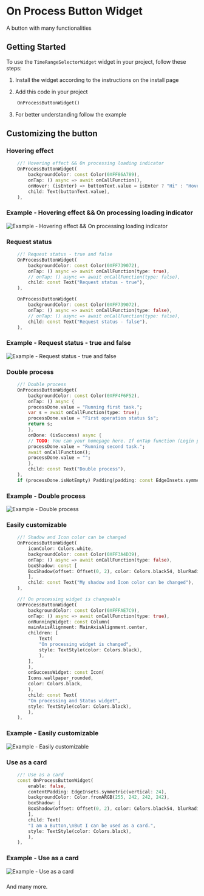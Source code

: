 # On Process Button Widget

A button with many functionalities


## Getting Started

To use the `TimeRangeSelectorWidget` widget in your project, follow these steps:

1. Install the widget according to the instructions on the install page

2. Add this code in your project
```dart
    OnProcessButtonWidget()
```

3. For better understanding follow the example

## Customizing the button

### Hovering effect

```dart
    //! Hovering effect && On processing loading indicator
    OnProcessButtonWidget(
        backgroundColor: const Color(0XFF86A789),
        onTap: () async => await onCallFunction(),
        onHover: (isEnter) => buttonText.value = isEnter ? "Hi" : "Hover Here - Only works in Mouse hovering.",
        child: Text(buttonText.value),
    ),
```

### Example - Hovering effect && On processing loading indicator

![Example - Hovering effect && On processing loading indicator](https://raw.githubusercontent.com/SHAJED99/on_process_button_widget/main/screenshots/hover.gif)


### Request status

```dart
    //! Request status - true and false
    OnProcessButtonWidget(
        backgroundColor: const Color(0XFF739072),
        onTap: () async => await onCallFunction(type: true),
        // onTap: () async => await onCallFunction(type: false),
        child: const Text("Request status - true"),
    ),

    OnProcessButtonWidget(
        backgroundColor: const Color(0XFF739072),
        onTap: () async => await onCallFunction(type: false),
        // onTap: () async => await onCallFunction(type: false),
        child: const Text("Request status - false"),
    ),
```

### Example - Request status - true and false

![Example - Request status - true and false](https://raw.githubusercontent.com/SHAJED99/on_process_button_widget/main/screenshots/status.gif)

### Double process

```dart
    //! Double process
    OnProcessButtonWidget(
        backgroundColor: const Color(0XFF4F6F52),
        onTap: () async {
        processDone.value = "Running first task.";
        var s = await onCallFunction(type: true);
        processDone.value = "First operation status $s";
        return s;
        },
        onDone: (isSuccess) async {
        // TODO: You can your homepage here. If onTap function (Login process) return true it will redirect to the homepage.
        processDone.value = "Running second task.";
        await onCallFunction();
        processDone.value = "";
        },
        child: const Text("Double process"),
    ),
    if (processDone.isNotEmpty) Padding(padding: const EdgeInsets.symmetric(vertical: 8), child: Text("Process status: ${processDone.value}")),
```

### Example - Double process

![Example - Double process](https://raw.githubusercontent.com/SHAJED99/on_process_button_widget/main/screenshots/double.gif)

### Easily customizable

```dart
    //! Shadow and Icon color can be changed
    OnProcessButtonWidget(
        iconColor: Colors.white,
        backgroundColor: const Color(0XFF3A4D39),
        onTap: () async => await onCallFunction(type: false),
        boxShadow: const [
        BoxShadow(offset: Offset(0, 2), color: Colors.black54, blurRadius: 2)
        ],
        child: const Text("My shadow and Icon color can be changed"),
    ),

    //! On processing widget is changeable
    OnProcessButtonWidget(
        backgroundColor: const Color(0XFFFAE7C9),
        onTap: () async => await onCallFunction(type: true),
        onRunningWidget: const Column(
        mainAxisAlignment: MainAxisAlignment.center,
        children: [
            Text(
            "On processing widget is changed",
            style: TextStyle(color: Colors.black),
            ),
        ],
        ),
        onSuccessWidget: const Icon(
        Icons.wallpaper_rounded,
        color: Colors.black,
        ),
        child: const Text(
        "On processing and Status widget",
        style: TextStyle(color: Colors.black),
        ),
    ),
```

### Example - Easily customizable

![Example - Easily customizable](https://raw.githubusercontent.com/SHAJED99/on_process_button_widget/main/screenshots/style.gif)

### Use as a card

```dart
    //! Use as a card
    const OnProcessButtonWidget(
        enable: false,
        contentPadding: EdgeInsets.symmetric(vertical: 24),
        backgroundColor: Color.fromARGB(255, 242, 242, 242),
        boxShadow: [
        BoxShadow(offset: Offset(0, 2), color: Colors.black54, blurRadius: 2)
        ],
        child: Text(
        "I am a Button,\nBut I can be used as a card.",
        style: TextStyle(color: Colors.black),
        ),
    ),
```

### Example - Use as a card

![Example - Use as a card](https://raw.githubusercontent.com/SHAJED99/on_process_button_widget/main/screenshots/card.gif)

###
And many more.